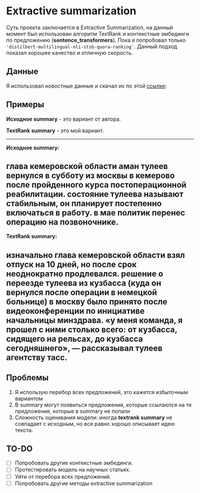 # Extractive summarization
Суть проекта заключается в Extractive Summarization, на данный момент был использован 
алгоритм TextRank и контекстные эмбединги по предложению (**sentence_transformers**). Пока 
я попробовал только `'distilbert-multilingual-nli-stsb-quora-ranking'`. Данный подход показал
хорошее качество и отличную скорость.

## Данные
Я использовал новостные данные и скачал их по этой [ссылке](https://www.dropbox.com/s/43l702z5a5i2w8j/gazeta_train.txt): 

## Примеры
**Исходное summary** - это вариант от автора.

**TextRank summary** - это мой вариант.

------------------------------------------------------------------------------------------------------------------------------------------------------
**Исходное summary:**

глава кемеровской области аман тулеев вернулся в субботу из москвы в кемерово после 
пройденного курса постоперационной реабилитации. состояние тулеева называют стабильным, 
он планирует постепенно включаться в работу. в мае политик перенес операцию на позвоночнике.
------------------------------------------------------------------------------------------------------------------------------------------------------
**TextRank summary:**

изначально глава кемеровской области взял отпуск на 10 дней, но после срок неоднократно продлевался. решение о переезде тулеева из кузбасса (куда
он вернулся после операции в немецкой больнице) в москву было принято после видеоконференции по инициативе начальницы минздрава. «у меня команда,
я прошел с ними столько всего: от кузбасса, сидящего на рельсах, до кузбасса сегодняшнего», — рассказывал тулеев агентству тасс.
------------------------------------------------------------------------------------------------------------------------------------------------------
## Проблемы
1.  Я использую перебор всех предложений, это кажется избыточным вариантом
2.  В summary могут появиться предложения, которые ссылаются на те предложения, 
которые в summary не попали
3.  Сложность оценивания модели: иногда **textrank summary** не совпадает с исходным, но все 
равно хорошо описывает идею текста.

## TO-DO
- [ ] Попробовать другие контекстные эмбединги.
- [ ] Протестировать модель на научных статьях.
- [ ] Уйти от перебора всех предложений.
- [ ] Попробовать другие методы extractive summarization
